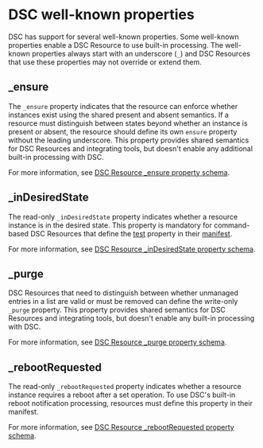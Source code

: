 # DSC well-known properties

DSC has support for several well-known properties. Some well-known properties enable a DSC Resource
to use built-in processing. The well-known properties always start with an underscore (`_`) and DSC
Resources that use these properties may not override or extend them.

## _ensure

The `_ensure` property indicates that the resource can enforce whether instances exist using the
shared present and absent semantics. If a resource must distinguish between states beyond whether
an instance is present or absent, the resource should define its own `ensure` property without the
leading underscore. This property provides shared semantics for DSC Resources and integrating
tools, but doesn't enable any additional built-in processing with DSC.

For more information, see [DSC Resource _ensure property schema][01].

## _inDesiredState

The read-only `_inDesiredState` property indicates whether a resource instance is in the desired
state. This property is mandatory for command-based DSC Resources that define the [test][02]
property in their [manifest][03].

For more information, see [DSC Resource _inDesiredState property schema][04].

## _purge

DSC Resources that need to distinguish between whether unmanaged entries in a list are valid or
must be removed can define the write-only `_purge` property. This property provides shared
semantics for DSC Resources and integrating tools, but doesn't enable any built-in processing with
DSC.

For more information, see [DSC Resource _purge property schema][05].

## _rebootRequested

The read-only `_rebootRequested` property indicates whether a resource instance requires a reboot
after a set operation. To use DSC's built-in reboot notification processing, resources must define
this property in their manifest.

For more information, see [DSC Resource _rebootRequested property schema][06].

[01]: ensure.md
[02]: ../manifest/test.md
[03]: ../manifest/root.md
[04]: inDesiredState.md
[05]: purge.md
[06]: rebootRequested.md
